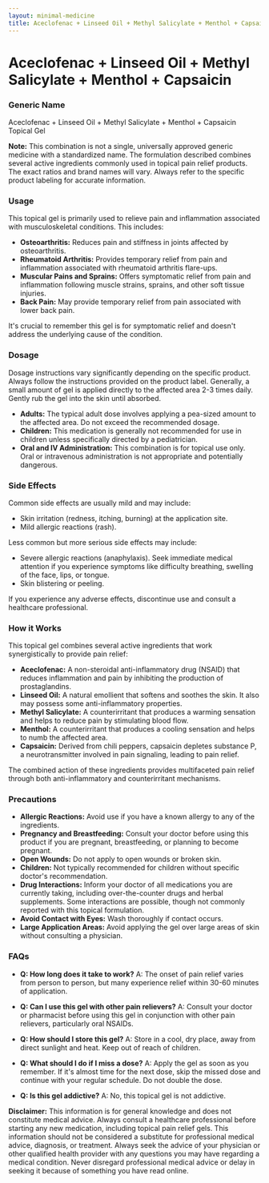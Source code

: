 ```yaml
---
layout: minimal-medicine
title: Aceclofenac + Linseed Oil + Methyl Salicylate + Menthol + Capsaicin
---
```


# Aceclofenac + Linseed Oil + Methyl Salicylate + Menthol + Capsaicin
### Generic Name
Aceclofenac + Linseed Oil + Methyl Salicylate + Menthol + Capsaicin Topical Gel

**Note:** This combination is not a single, universally approved generic medicine with a standardized name.  The formulation described combines several active ingredients commonly used in topical pain relief products.  The exact ratios and brand names will vary. Always refer to the specific product labeling for accurate information.


### Usage

This topical gel is primarily used to relieve pain and inflammation associated with musculoskeletal conditions.  This includes:

* **Osteoarthritis:**  Reduces pain and stiffness in joints affected by osteoarthritis.
* **Rheumatoid Arthritis:**  Provides temporary relief from pain and inflammation associated with rheumatoid arthritis flare-ups.
* **Muscular Pains and Sprains:**  Offers symptomatic relief from pain and inflammation following muscle strains, sprains, and other soft tissue injuries.
* **Back Pain:** May provide temporary relief from pain associated with lower back pain.

It's crucial to remember this gel is for symptomatic relief and doesn't address the underlying cause of the condition.


### Dosage

Dosage instructions vary significantly depending on the specific product. Always follow the instructions provided on the product label.  Generally, a small amount of gel is applied directly to the affected area 2-3 times daily.  Gently rub the gel into the skin until absorbed.  

* **Adults:**  The typical adult dose involves applying a pea-sized amount to the affected area.  Do not exceed the recommended dosage.
* **Children:** This medication is generally not recommended for use in children unless specifically directed by a pediatrician.
* **Oral and IV Administration:** This combination is for topical use only. Oral or intravenous administration is not appropriate and potentially dangerous.


### Side Effects

Common side effects are usually mild and may include:

* Skin irritation (redness, itching, burning) at the application site.
* Mild allergic reactions (rash).

Less common but more serious side effects may include:

* Severe allergic reactions (anaphylaxis). Seek immediate medical attention if you experience symptoms like difficulty breathing, swelling of the face, lips, or tongue.
* Skin blistering or peeling.


If you experience any adverse effects, discontinue use and consult a healthcare professional.


### How it Works

This topical gel combines several active ingredients that work synergistically to provide pain relief:

* **Aceclofenac:** A non-steroidal anti-inflammatory drug (NSAID) that reduces inflammation and pain by inhibiting the production of prostaglandins.
* **Linseed Oil:** A natural emollient that softens and soothes the skin.  It also may possess some anti-inflammatory properties.
* **Methyl Salicylate:** A counterirritant that produces a warming sensation and helps to reduce pain by stimulating blood flow.
* **Menthol:** A counterirritant that produces a cooling sensation and helps to numb the affected area.
* **Capsaicin:** Derived from chili peppers, capsaicin depletes substance P, a neurotransmitter involved in pain signaling, leading to pain relief.

The combined action of these ingredients provides multifaceted pain relief through both anti-inflammatory and counterirritant mechanisms.


### Precautions

* **Allergic Reactions:** Avoid use if you have a known allergy to any of the ingredients.
* **Pregnancy and Breastfeeding:** Consult your doctor before using this product if you are pregnant, breastfeeding, or planning to become pregnant.
* **Open Wounds:** Do not apply to open wounds or broken skin.
* **Children:**  Not typically recommended for children without specific doctor's recommendation.
* **Drug Interactions:**  Inform your doctor of all medications you are currently taking, including over-the-counter drugs and herbal supplements.  Some interactions are possible, though not commonly reported with this topical formulation.
* **Avoid Contact with Eyes:** Wash thoroughly if contact occurs.
* **Large Application Areas:** Avoid applying the gel over large areas of skin without consulting a physician.


### FAQs

* **Q: How long does it take to work?** A: The onset of pain relief varies from person to person, but many experience relief within 30-60 minutes of application.

* **Q: Can I use this gel with other pain relievers?** A: Consult your doctor or pharmacist before using this gel in conjunction with other pain relievers, particularly oral NSAIDs.

* **Q: How should I store this gel?** A: Store in a cool, dry place, away from direct sunlight and heat. Keep out of reach of children.

* **Q: What should I do if I miss a dose?** A: Apply the gel as soon as you remember. If it's almost time for the next dose, skip the missed dose and continue with your regular schedule.  Do not double the dose.

* **Q: Is this gel addictive?** A: No, this topical gel is not addictive.


**Disclaimer:** This information is for general knowledge and does not constitute medical advice. Always consult a healthcare professional before starting any new medication, including topical pain relief gels.  This information should not be considered a substitute for professional medical advice, diagnosis, or treatment. Always seek the advice of your physician or other qualified health provider with any questions you may have regarding a medical condition.  Never disregard professional medical advice or delay in seeking it because of something you have read online.
